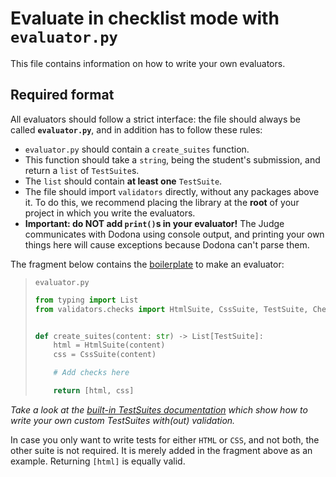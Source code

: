 # Evaluate in checklist mode with `evaluator.py`

This file contains information on how to write your own evaluators.

## Required format

All evaluators should follow a strict interface: the file should always be called **`evaluator.py`**, and in addition has to follow these rules:

- `evaluator.py` should contain a `create_suites` function.
- This function should take a `string`, being the student's submission, and return a `list` of `TestSuite`s.
- The `list` should contain **at least one** `TestSuite`.
- The file should import `validators` directly, without any packages above it. To do this, we recommend placing the library at the **root** of your project in which you write the evaluators.
- **Important: do NOT add `print()`s in your evaluator!** The Judge communicates with Dodona using console output, and printing your own things here will cause exceptions because Dodona can't parse them.

The fragment below contains the [boilerplate](https://en.wikipedia.org/wiki/Boilerplate_code) to make an evaluator:

> `evaluator.py`
>
> ```python
> from typing import List
> from validators.checks import HtmlSuite, CssSuite, TestSuite, ChecklistItem
> 
> 
> def create_suites(content: str) -> List[TestSuite]:
>     html = HtmlSuite(content)
>     css = CssSuite(content)
>
>     # Add checks here
> 
>     return [html, css]
> ```

_Take a look at the [built-in TestSuites documentation](default-suites.md) which show how to write your own custom TestSuites with(out) validation._

In case you only want to write tests for either `HTML` or `CSS`, and not both, the other suite is not required. It is merely added in the fragment above as an example. Returning `[html]` is equally valid.
